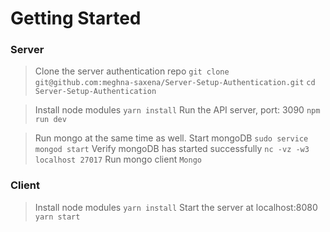 # Getting Started

### Server 
>Clone the server authentication repo
`git clone git@github.com:meghna-saxena/Server-Setup-Authentication.git`
>`cd Server-Setup-Authentication`

>Install node modules
>`yarn install`
>Run the API server, port: 3090
`npm run dev`

>Run mongo at the same time as well. Start mongoDB
>`sudo service mongod start`
>Verify mongoDB has started successfully
`nc -vz -w3 localhost 27017`
>Run mongo client
 `Mongo`

### Client
>Install node modules
>`yarn install`
>Start the server at localhost:8080
`yarn start`
